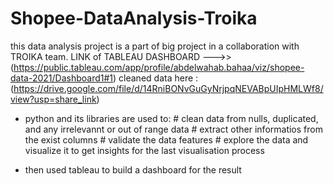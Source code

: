 # Shopee-DataAnalysis-Troika
this data analysis project is a part of big project in a collaboration with TROIKA team.
LINK of TABLEAU DASHBOARD --->> (https://public.tableau.com/app/profile/abdelwahab.bahaa/viz/shopee-data-2021/Dashboard1#1)
cleaned data here : (https://drive.google.com/file/d/14RniBONvGuGyNrjpqNEVABpUIpHMLWf8/view?usp=share_link)
- python and its libraries are used to:
                                        # clean data from nulls, duplicated, and any irrelevannt or out of range data
                                        # extract other informatios from the exist columns
                                        # validate the data features
                                        # explore the data and visualize it to get insights for the last visualisation process
                                        
- then used tableau to build a dashboard for the result
